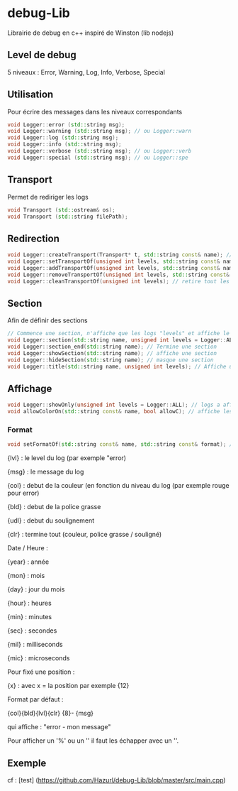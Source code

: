 # debug-Lib
Librairie de debug en c++ inspiré de Winston (lib nodejs)

## Level de debug

5 niveaux : Error, Warning, Log, Info, Verbose, Special

## Utilisation
Pour écrire des messages dans les niveaux correspondants

```C++
void Logger::error (std::string msg);
void Logger::warning (std::string msg); // ou Logger::warn
void Logger::log (std::string msg);
void Logger::info (std::string msg);
void Logger::verbose (std::string msg); // ou Logger::verb
void Logger::special (std::string msg); // ou Logger::spe
```

## Transport
Permet de rediriger les logs

```C++
void Transport (std::ostream& os);
void Transport (std::string filePath);
```

## Redirection

```C++
void Logger::createTransport(Transport* t, std::string const& name); // ajouter un transport
void Logger::setTransportOf(unsigned int levels, std::string const& name); // fixe les logs spécifié vers un transport
void Logger::addTransportOf(unsigned int levels, std::string const& name); // ajoute le transport aux logs spécifiés
void Logger::removeTransportOf(unsigned int levels, std::string const& name); // retire le transport des logs spécifiés
void Logger::cleanTransportOf(unsigned int levels); // retire tout les transports des logs spécifiés
```

## Section
Afin de définir des sections
```C++
// Commence une section, n'affiche que les logs "levels" et affiche le titre dans "titleLevels"
void Logger::section(std::string name, unsigned int levels = Logger::ALL, unsigned int titleLevels = Logger::ALL);
void Logger::section_end(std::string name); // Termine une section
void Logger::showSection(std::string name); // affiche une section
void Logger::hideSection(std::string name); // masque une section
void Logger::title(std::string name, unsigned int levels); // Affiche un titre sur les logs spécifiés
```

## Affichage

```C++
void Logger::showOnly(unsigned int levels = Logger::ALL); // logs a affiché (global au programme)
void allowColorOn(std::string const& name, bool allowC); // affiche les couleurs sur un transport
```

### Format

```C++
void setFormatOf(std::string const& name, std::string const& format); // modifie le format d'un transport
```
  {lvl} : le level du log (par exemple "error)
  
  {msg} : le message du log
  
  {col} : debut de la couleur (en fonction du niveau du log (par exemple rouge pour error)
  
  {bld} : debut de la police grasse
  
  {udl} : debut du soulignement
  
  {clr} : termine tout (couleur, police grasse / souligné) 
  
Date / Heure :

  {year} : année
  
  {mon} : mois
  
  {day} : jour du mois
  
  {hour} : heures
  
  {min} : minutes
  
  {sec} : secondes
  
  {mil} : milliseconds
  
  {mic} : microseconds

Pour fixé une position :

  {x} : avec x = la position par exemple {12}

Format par défaut :

  {col}{bld}{lvl}{clr} {8}- {msg}
  
qui affiche : 
  "error   - mon message"
  
Pour afficher un '%' ou un '\' il faut les échapper avec un '\'.

## Exemple

cf : [test] (https://github.com/Hazurl/debug-Lib/blob/master/src/main.cpp)






